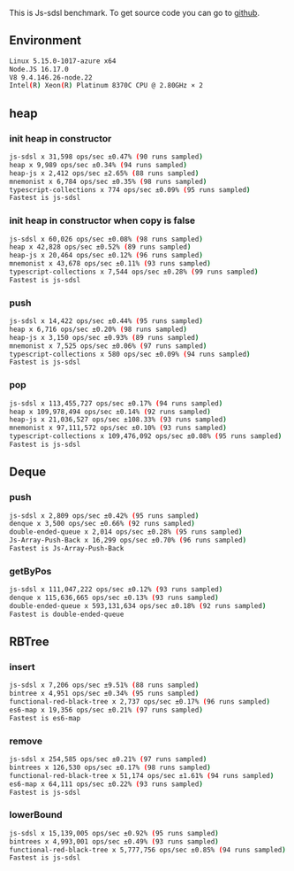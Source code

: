 This is Js-sdsl benchmark. To get source code you can go to [github](https://github.com/js-sdsl/benchmark).

## Environment

```bash
Linux 5.15.0-1017-azure x64
Node.JS 16.17.0
V8 9.4.146.26-node.22
Intel(R) Xeon(R) Platinum 8370C CPU @ 2.80GHz × 2
```

## heap

### init heap in constructor

```bash
js-sdsl x 31,598 ops/sec ±0.47% (90 runs sampled)
heap x 9,989 ops/sec ±0.34% (94 runs sampled)
heap-js x 2,412 ops/sec ±2.65% (88 runs sampled)
mnemonist x 6,784 ops/sec ±0.35% (98 runs sampled)
typescript-collections x 774 ops/sec ±0.09% (95 runs sampled)
Fastest is js-sdsl
```

### init heap in constructor when copy is false

```bash
js-sdsl x 60,026 ops/sec ±0.08% (98 runs sampled)
heap x 42,828 ops/sec ±0.52% (89 runs sampled)
heap-js x 20,464 ops/sec ±0.12% (96 runs sampled)
mnemonist x 43,678 ops/sec ±0.11% (93 runs sampled)
typescript-collections x 7,544 ops/sec ±0.28% (99 runs sampled)
Fastest is js-sdsl
```

### push

```bash
js-sdsl x 14,422 ops/sec ±0.44% (95 runs sampled)
heap x 6,716 ops/sec ±0.20% (98 runs sampled)
heap-js x 3,150 ops/sec ±0.93% (89 runs sampled)
mnemonist x 7,525 ops/sec ±0.06% (97 runs sampled)
typescript-collections x 580 ops/sec ±0.09% (94 runs sampled)
Fastest is js-sdsl
```

### pop

```bash
js-sdsl x 113,455,727 ops/sec ±0.17% (94 runs sampled)
heap x 109,978,494 ops/sec ±0.14% (92 runs sampled)
heap-js x 21,036,527 ops/sec ±108.33% (93 runs sampled)
mnemonist x 97,111,572 ops/sec ±0.10% (93 runs sampled)
typescript-collections x 109,476,092 ops/sec ±0.08% (95 runs sampled)
Fastest is js-sdsl
```

## Deque

### push

```bash
js-sdsl x 2,809 ops/sec ±0.42% (95 runs sampled)
denque x 3,500 ops/sec ±0.66% (92 runs sampled)
double-ended-queue x 2,014 ops/sec ±0.28% (95 runs sampled)
Js-Array-Push-Back x 16,299 ops/sec ±0.70% (96 runs sampled)
Fastest is Js-Array-Push-Back
```

### getByPos

```bash
js-sdsl x 111,047,222 ops/sec ±0.12% (93 runs sampled)
denque x 115,636,665 ops/sec ±0.13% (93 runs sampled)
double-ended-queue x 593,131,634 ops/sec ±0.18% (92 runs sampled)
Fastest is double-ended-queue
```

## RBTree

### insert

```bash
js-sdsl x 7,206 ops/sec ±9.51% (88 runs sampled)
bintree x 4,951 ops/sec ±0.34% (95 runs sampled)
functional-red-black-tree x 2,737 ops/sec ±0.17% (96 runs sampled)
es6-map x 19,356 ops/sec ±0.21% (97 runs sampled)
Fastest is es6-map
```

### remove

```bash
js-sdsl x 254,585 ops/sec ±0.21% (97 runs sampled)
bintrees x 126,530 ops/sec ±0.17% (98 runs sampled)
functional-red-black-tree x 51,174 ops/sec ±1.61% (94 runs sampled)
es6-map x 64,111 ops/sec ±0.22% (93 runs sampled)
Fastest is js-sdsl
```

### lowerBound

```bash
js-sdsl x 15,139,005 ops/sec ±0.92% (95 runs sampled)
bintrees x 4,993,001 ops/sec ±0.49% (93 runs sampled)
functional-red-black-tree x 5,777,756 ops/sec ±0.85% (94 runs sampled)
Fastest is js-sdsl
```
